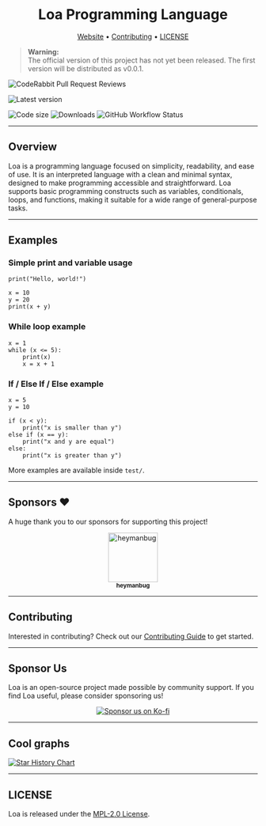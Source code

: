 <div align="center">
  <h1>Loa Programming Language</h1>
  <p>
    <a href="https://wave-lang.dev">Website</a> •
    <a href="CONTRIBUTING.md">Contributing</a> •
    <a href="LICENSE">LICENSE</a>
  </p>
</div>

> **Warning:**  
> The official version of this project has not yet been released. The first version will be distributed as v0.0.1.

![CodeRabbit Pull Request Reviews](https://img.shields.io/coderabbit/prs/github/LunaStev/Loa?style=for-the-badge&logo=github?utm_source=oss&utm_medium=github&utm_campaign=LunaStev%2FWave&labelColor=171717&color=FF570A&link=https%3A%2F%2Fcoderabbit.ai&label=CodeRabbit+Reviews)

![Latest version](https://img.shields.io/github/v/release/LunaStev/Loa?style=for-the-badge&include_prereleases)

![Code size](https://img.shields.io/github/languages/code-size/LunaStev/Loa?style=for-the-badge&logo=github)
![Downloads](https://img.shields.io/github/downloads/LunaStev/Loa/total?color=%2324cc24&style=for-the-badge&logo=github)
![GitHub Workflow Status](https://img.shields.io/github/actions/workflow/status/LunaStev/Loa/rust.yml?logo=rust&style=for-the-badge&branch=master)

---

## Overview
Loa is a programming language focused on simplicity, readability, and ease of use.
It is an interpreted language with a clean and minimal syntax, designed to make programming accessible and straightforward.
Loa supports basic programming constructs such as variables, conditionals, loops, and functions, making it suitable for a wide range of general-purpose tasks.

---

## Examples

### Simple print and variable usage

```loa
print("Hello, world!")

x = 10
y = 20
print(x + y)
```

### While loop example

```loa
x = 1
while (x <= 5):
    print(x)
    x = x + 1
```

### If / Else If / Else example

```loa
x = 5
y = 10

if (x < y):
    print("x is smaller than y")
else if (x == y):
    print("x and y are equal")
else:
    print("x is greater than y")
```

More examples are available inside `test/`.

---

## Sponsors ❤️

A huge thank you to our sponsors for supporting this project!

<p align="center">
  <a href="https://ko-fi.com/heymanbug">
    <img src="https://ko-fi.com/img/anon7.png?v=10" width="100" alt="heymanbug" />
    <br>
    <sub><b>heymanbug</b></sub>
  </a>
</p>

---

## Contributing

Interested in contributing? Check out our [Contributing Guide](CONTRIBUTING.md) to get started.

---

## Sponsor Us
Loa is an open-source project made possible by community support.
If you find Loa useful, please consider sponsoring us!

<p align="center">
  <a href="https://ko-fi.com/X8X311B3SX">
    <img src="https://ko-fi.com/img/githubbutton_sm.svg" alt="Sponsor us on Ko-fi" />
  </a>
</p>

---

## Cool graphs

[![Star History Chart](https://api.star-history.com/svg?repos=LunaStev/Loa&type=Date)](https://star-history.com/#LunaStev/Loa&Date)

---

## LICENSE

Loa is released under the [MPL-2.0 License](LICENSE).
